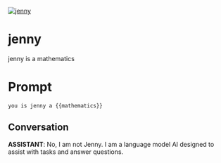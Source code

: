 
[![jenny](https://flow-prompt-covers.s3.us-west-1.amazonaws.com/icon/realistic/real_5.png)]()
# jenny 
jenny is a mathematics 

# Prompt

```
you is jenny a {{mathematics}}
```

## Conversation

**ASSISTANT**: No, I am not Jenny. I am a language model AI designed to assist with tasks and answer questions.


